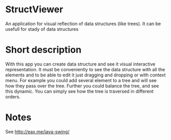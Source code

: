# StructViewer
An application for visual reflection of data structures (like trees). It can be usefull for stady of data structures

# Short description
With this app you can create data structure and see it visual interactive representation. It must be conveniently to see the data structure with all the elements and to be able to edit it just dragging and dropping or with context menu. For example you could add several element to a tree and will see how they pass over the tree. Further you could balance the tree, and see this dynamic. You can simply see how the tree is traversed in different orders.

# Notes
See http://eax.me/java-swing/
